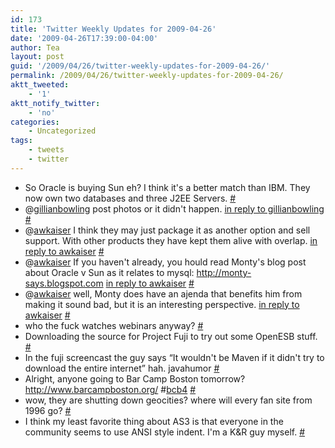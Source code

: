 ```yaml
---
id: 173
title: 'Twitter Weekly Updates for 2009-04-26'
date: '2009-04-26T17:39:00-04:00'
author: Tea
layout: post
guid: '/2009/04/26/twitter-weekly-updates-for-2009-04-26/'
permalink: /2009/04/26/twitter-weekly-updates-for-2009-04-26/
aktt_tweeted:
    - '1'
aktt_notify_twitter:
    - 'no'
categories:
    - Uncategorized
tags:
    - tweets
    - twitter
---
```


- So Oracle is buying Sun eh? I think it's a better match than IBM. They now own two databases and three J2EE Servers. [\#](http://twitter.com/teacurran/statuses/1568791720)
- @[gillianbowling](http://twitter.com/gillianbowling) post photos or it didn't happen. [in reply to gillianbowling](http://twitter.com/gillianbowling/statuses/1569298172) [\#](http://twitter.com/teacurran/statuses/1569315464)
- @[awkaiser](http://twitter.com/awkaiser) I think they may just package it as another option and sell support. With other products they have kept them alive with overlap. [in reply to awkaiser](http://twitter.com/awkaiser/statuses/1569824801) [\#](http://twitter.com/teacurran/statuses/1570072606)
- @[awkaiser](http://twitter.com/awkaiser) If you haven't already, you hould read Monty's blog post about Oracle v Sun as it relates to mysql: <http://monty-says.blogspot.com> [in reply to awkaiser](http://twitter.com/awkaiser/statuses/1569824801) [\#](http://twitter.com/teacurran/statuses/1570275516)
- @[awkaiser](http://twitter.com/awkaiser) well, Monty does have an ajenda that benefits him from making it sound bad, but it is an interesting perspective. [in reply to awkaiser](http://twitter.com/awkaiser/statuses/1571253775) [\#](http://twitter.com/teacurran/statuses/1572419032)
- who the fuck watches webinars anyway? [\#](http://twitter.com/teacurran/statuses/1587396235)
- Downloading the source for Project Fuji to try out some OpenESB stuff. [\#](http://twitter.com/teacurran/statuses/1587471563)
- In the fuji screencast the guy says “It wouldn't be Maven if it didn't try to download the entire internet” hah. javahumor [\#](http://twitter.com/teacurran/statuses/1587776247)
- Alright, anyone going to Bar Camp Boston tomorrow? <http://www.barcampboston.org/> #[bcb4](http://search.twitter.com/search?q=%23bcb4) [\#](http://twitter.com/teacurran/statuses/1603187693)
- wow, they are shutting down geocities? where will every fan site from 1996 go? [\#](http://twitter.com/teacurran/statuses/1603203566)
- I think my least favorite thing about AS3 is that everyone in the community seems to use ANSI style indent. I'm a K&amp;R guy myself. [\#](http://twitter.com/teacurran/statuses/1607019366)